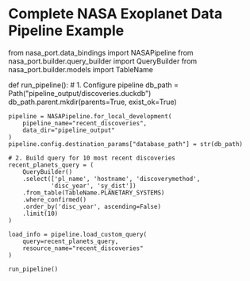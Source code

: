 # Complete NASA Exoplanet Data Pipeline Example
from nasa_port.data_bindings import NASAPipeline
from nasa_port.builder.query_builder import QueryBuilder
from nasa_port.builder.models import TableName

def run_pipeline():
    # 1. Configure pipeline
    db_path = Path("pipeline_output/discoveries.duckdb")
    db_path.parent.mkdir(parents=True, exist_ok=True)
    
    pipeline = NASAPipeline.for_local_development(
        pipeline_name="recent_discoveries",
        data_dir="pipeline_output"
    )
    pipeline.config.destination_params["database_path"] = str(db_path)
    
    # 2. Build query for 10 most recent discoveries
    recent_planets_query = (
        QueryBuilder()
        .select(['pl_name', 'hostname', 'discoverymethod', 
                'disc_year', 'sy_dist'])
        .from_table(TableName.PLANETARY_SYSTEMS)
        .where_confirmed()
        .order_by('disc_year', ascending=False)
        .limit(10)
    )
    
    load_info = pipeline.load_custom_query(
        query=recent_planets_query,
        resource_name="recent_discoveries"
    )
    
    run_pipeline()